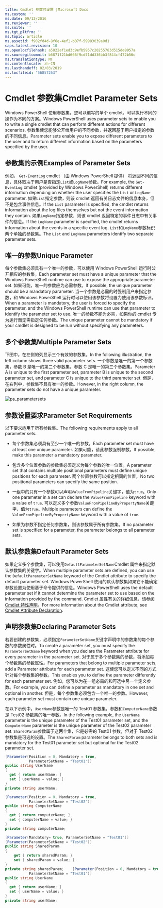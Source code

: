 ```yaml
---
title: Cmdlet 参数可设置 |Microsoft Docs
ms.custom: ''
ms.date: 09/13/2016
ms.reviewer: ''
ms.suite: ''
ms.tgt_pltfrm: ''
ms.topic: article
ms.assetid: f902fd4d-8f6e-4ef1-b07f-59983039a0d1
caps.latest.revision: 10
ms.openlocfilehash: a5822ef1ed3c9efb5957c20255783d515de8957a
ms.sourcegitcommit: b6871f21bd666f9cd71dd336bb3f844cf472b56c
ms.translationtype: MT
ms.contentlocale: zh-CN
ms.lasthandoff: 02/03/2019
ms.locfileid: "56857263"
---
```

# <a name="cmdlet-parameter-sets"></a><span data-ttu-id="67bd5-102">Cmdlet 参数集</span><span class="sxs-lookup"><span data-stu-id="67bd5-102">Cmdlet Parameter Sets</span></span>

<span data-ttu-id="67bd5-103">Windows PowerShell 使用参数集，您可以编写的单个 cmdlet，可以执行不同的操作为不同的方案。</span><span class="sxs-lookup"><span data-stu-id="67bd5-103">Windows PowerShell uses parameter sets to enable you to write a single cmdlet that can perform different actions for different scenarios.</span></span> <span data-ttu-id="67bd5-104">参数集使您能够公开给用户的不同参数，并返回基于用户指定的参数的不同信息。</span><span class="sxs-lookup"><span data-stu-id="67bd5-104">Parameter sets enable you to expose different parameters to the user and to return different information based on the parameters specified by the user.</span></span>

## <a name="examples-of-parameter-sets"></a><span data-ttu-id="67bd5-105">参数集的示例</span><span class="sxs-lookup"><span data-stu-id="67bd5-105">Examples of Parameter Sets</span></span>

<span data-ttu-id="67bd5-106">例如， `Get-EventLog` cmdlet （由 Windows PowerShell 提供） 将返回不同的信息，具体取决于用户是否指定`List`或`LogName`参数。</span><span class="sxs-lookup"><span data-stu-id="67bd5-106">For example, the `Get-EventLog` cmdlet (provided by Windows PowerShell) returns different information depending on whether the user specifies the `List` or `LogName` parameter.</span></span> <span data-ttu-id="67bd5-107">如果`List`指定参数，则该 cmdlet 返回有关日志文件的信息本身，但不是包含事件信息。</span><span class="sxs-lookup"><span data-stu-id="67bd5-107">If the `List` parameter is specified, the cmdlet returns information about the log files themselves but not the event information they contain.</span></span> <span data-ttu-id="67bd5-108">如果`LogName`指定参数，则该 cmdlet 返回特定的事件日志中有关事件的信息。</span><span class="sxs-lookup"><span data-stu-id="67bd5-108">If the `LogName` parameter is specified, the cmdlet returns information about the events in a specific event log.</span></span> <span data-ttu-id="67bd5-109">`List`和`LogName`参数标识两个单独的参数集。</span><span class="sxs-lookup"><span data-stu-id="67bd5-109">The `List` and `LogName` parameters identify two separate parameter sets.</span></span>

## <a name="unique-parameter"></a><span data-ttu-id="67bd5-110">唯一的参数</span><span class="sxs-lookup"><span data-stu-id="67bd5-110">Unique Parameter</span></span>

<span data-ttu-id="67bd5-111">每个参数集必须具有一个唯一的参数，可以使用 Windows PowerShell 运行时公开相应的参数集。</span><span class="sxs-lookup"><span data-stu-id="67bd5-111">Each parameter set must have a unique parameter that the Windows PowerShell runtime can use to expose the appropriate parameter set.</span></span> <span data-ttu-id="67bd5-112">如果可能，唯一的参数应为必需参数。</span><span class="sxs-lookup"><span data-stu-id="67bd5-112">If possible, the unique parameter should be a mandatory parameter.</span></span> <span data-ttu-id="67bd5-113">当一个参数是必需的时强制用户来指定参数，和 Windows PowerShell 运行时可以使用该参数将设置为使用该参数标识。</span><span class="sxs-lookup"><span data-stu-id="67bd5-113">When a parameter is mandatory, the user is forced to specify the parameter, and the Windows PowerShell runtime can use that parameter to identify the parameter set to use.</span></span> <span data-ttu-id="67bd5-114">唯一的参数不能为必需，如果你的 cmdlet 专为运行而无需指定任何参数。</span><span class="sxs-lookup"><span data-stu-id="67bd5-114">The unique parameter cannot be mandatory if your cmdlet is designed to be run without specifying any parameters.</span></span>

## <a name="multiple-parameter-sets"></a><span data-ttu-id="67bd5-115">多个参数集</span><span class="sxs-lookup"><span data-stu-id="67bd5-115">Multiple Parameter Sets</span></span>

<span data-ttu-id="67bd5-116">下图中，在左侧的列显示三个有效的参数集。</span><span class="sxs-lookup"><span data-stu-id="67bd5-116">In the following illustration, the left column shows three valid parameter sets.</span></span> <span data-ttu-id="67bd5-117">一个参数是唯一的第一个参数集，参数 B 是唯一的第二个参数集，参数 C 是唯一的第三个参数集。</span><span class="sxs-lookup"><span data-stu-id="67bd5-117">Parameter A is unique to the first parameter set, parameter B is unique to the second parameter set, and parameter C is unique to the third parameter set.</span></span> <span data-ttu-id="67bd5-118">但是，在右列中，参数集不具有唯一的参数。</span><span class="sxs-lookup"><span data-stu-id="67bd5-118">However, in the right column, the parameter sets do not have a unique parameter.</span></span>

![ps_parametersets](../media/ps-parametersets.gif)

## <a name="parameter-set-requirements"></a><span data-ttu-id="67bd5-120">参数设置要求</span><span class="sxs-lookup"><span data-stu-id="67bd5-120">Parameter Set Requirements</span></span>

<span data-ttu-id="67bd5-121">以下要求适用于所有参数集。</span><span class="sxs-lookup"><span data-stu-id="67bd5-121">The following requirements apply to all parameter sets.</span></span>

- <span data-ttu-id="67bd5-122">每个参数集必须具有至少一个唯一的参数。</span><span class="sxs-lookup"><span data-stu-id="67bd5-122">Each parameter set must have at least one unique parameter.</span></span> <span data-ttu-id="67bd5-123">如果可能，请此参数强制参数。</span><span class="sxs-lookup"><span data-stu-id="67bd5-123">If possible, make this parameter a mandatory parameter.</span></span>

- <span data-ttu-id="67bd5-124">包含多个位置参数的参数集必须定义为每个参数的唯一位置。</span><span class="sxs-lookup"><span data-stu-id="67bd5-124">A parameter set that contains multiple positional parameters must define unique positions for each parameter.</span></span> <span data-ttu-id="67bd5-125">两个位置参数可以指定相同的位置。</span><span class="sxs-lookup"><span data-stu-id="67bd5-125">No two positional parameters can specify the same position.</span></span>

- <span data-ttu-id="67bd5-126">一组中的只有一个参数可以声明`ValueFromPipeline`关键字，值为`true`。</span><span class="sxs-lookup"><span data-stu-id="67bd5-126">Only one parameter in a set can declare the `ValueFromPipeline` keyword with a value of `true`.</span></span> <span data-ttu-id="67bd5-127">可以定义多个参数`ValueFromPipelineByPropertyName`关键字，值为`true`。</span><span class="sxs-lookup"><span data-stu-id="67bd5-127">Multiple parameters can define the `ValueFromPipelineByPropertyName` keyword with a value of `true`.</span></span>

- <span data-ttu-id="67bd5-128">如果为参数不指定任何参数集，则该参数属于所有参数集。</span><span class="sxs-lookup"><span data-stu-id="67bd5-128">If no parameter set is specified for a parameter, the parameter belongs to all parameter sets.</span></span>

## <a name="default-parameter-sets"></a><span data-ttu-id="67bd5-129">默认参数集</span><span class="sxs-lookup"><span data-stu-id="67bd5-129">Default Parameter Sets</span></span>

<span data-ttu-id="67bd5-130">如果定义多个参数集，可以使用`DefaultParameterSetName`Cmdlet 属性来指定默认参数集的关键字。</span><span class="sxs-lookup"><span data-stu-id="67bd5-130">When multiple parameter sets are defined, you can use the `DefaultParameterSetName` keyword of the Cmdlet attribute to specify the default parameter set.</span></span> <span data-ttu-id="67bd5-131">Windows PowerShell 使用的默认参数集如果它不能确定参数设置为使用基于命令提供的信息。</span><span class="sxs-lookup"><span data-stu-id="67bd5-131">Windows PowerShell uses the default parameter set if it cannot determine the parameter set to use based on the information provided by the command.</span></span> <span data-ttu-id="67bd5-132">Cmdlet 属性有关的详细信息，请参阅[Cmdlet 特性声明](./cmdlet-attribute-declaration.md)。</span><span class="sxs-lookup"><span data-stu-id="67bd5-132">For more information about the Cmdlet attribute, see [Cmdlet Attribute Declaration](./cmdlet-attribute-declaration.md).</span></span>

## <a name="declaring-parameter-sets"></a><span data-ttu-id="67bd5-133">声明参数集</span><span class="sxs-lookup"><span data-stu-id="67bd5-133">Declaring Parameter Sets</span></span>

<span data-ttu-id="67bd5-134">若要创建的参数集，必须指定`ParameterSetName`关键字声明中的参数集的每个参数的参数属性时。</span><span class="sxs-lookup"><span data-stu-id="67bd5-134">To create a parameter set, you must specify the `ParameterSetName` keyword when you declare the Parameter attribute for every parameter in the parameter set.</span></span> <span data-ttu-id="67bd5-135">对于属于多个参数集的参数，将添加每个参数集的参数属性。</span><span class="sxs-lookup"><span data-stu-id="67bd5-135">For parameters that belong to multiple parameter sets, add a Parameter attribute for each parameter set.</span></span> <span data-ttu-id="67bd5-136">这使您可以定义不同的方式针对每个参数集的参数。</span><span class="sxs-lookup"><span data-stu-id="67bd5-136">This enables you to define the parameter differently for each parameter set.</span></span> <span data-ttu-id="67bd5-137">例如，您可以为在一组必需的和可选中另一个定义参数。</span><span class="sxs-lookup"><span data-stu-id="67bd5-137">For example, you can define a parameter as mandatory in one set and optional in another.</span></span> <span data-ttu-id="67bd5-138">但是，每个参数集必须包含一个唯一的参数。</span><span class="sxs-lookup"><span data-stu-id="67bd5-138">However, each parameter set must contain one unique parameter.</span></span>

<span data-ttu-id="67bd5-139">在以下示例中，`UserName`参数是唯一的 Test01 参数集，参数和`ComputerName`参数是 Test02 参数集的唯一参数。</span><span class="sxs-lookup"><span data-stu-id="67bd5-139">In the following example, the `UserName` parameter is the unique parameter of the Test01 parameter set, and the `ComputerName` parameter is the unique parameter of the Test02 parameter set.</span></span> <span data-ttu-id="67bd5-140">`SharedParam`参数属于这两个集，它是必需的 Test01 参数，但对于 Test02 参数集是可选的设置。</span><span class="sxs-lookup"><span data-stu-id="67bd5-140">The `SharedParam` parameter belongs to both sets and is mandatory for the Test01 parameter set but optional for the Test02 parameter set.</span></span>

```csharp
[Parameter(Position = 0, Mandatory = true,
           ParameterSetName = "Test01")]
public string UserName
{
  get { return userName; }
  set { userName = value; }
}
private string userName;

[Parameter(Position = 0, Mandatory = true,
           ParameterSetName = "Test02")]
public string ComputerName
{
  get { return computerName; }
  set { computerName = value; }
}
private string computerName;

[Parameter(Mandatory= true, ParameterSetName = "Test01")]
[Parameter(ParameterSetName = "Test02")]
public string SharedParam
{
    get { return sharedParam; }
    set { sharedParam = value; }
}
private string sharedParam;    [Parameter(Position = 0, Mandatory = true,
           ParameterSetName = "Test01")]
public string UserName
{
  get { return userName; }
  set { userName = value; }
}
private string userName;
```